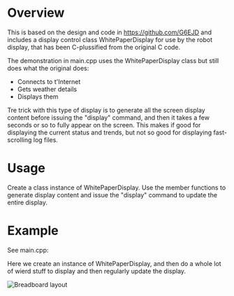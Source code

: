 # Overview

This is based on the design and code in https://github.com/G6EJD and includes a display control class 
WhitePaperDisplay for use by the robot display, that has been C-plussified from the original C code.

The demonstration in main.cpp uses the WhitePaperDisplay class but still does what the original does:
* Connects to t'Internet
* Gets weather details
* Displays them

Tre trick with this type of display is to generate all the screen display content before issuing 
the "display" command, and then it takes a few seconds or so to fully appear on the screen. 
This makes if good for displaying the current status and trends, but not so good for displaying 
fast-scrolling log files.

# Usage

Create a class instance of WhitePaperDisplay. Use the member functions to generate display 
content and issue the "display" command to update the entire display.

# Example

See main.cpp:

Here we create an instance of WhitePaperDisplay, and then do a whole lot of wierd stuff to display
and then regularly update the display. 

![Breadboard layout](/fritzing/whitepaperdisplay.png)